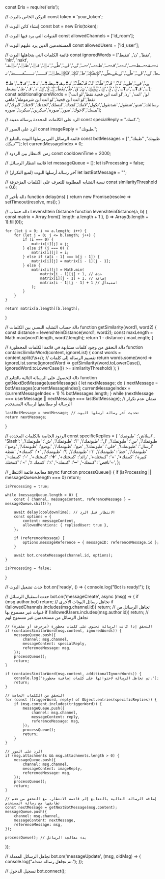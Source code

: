 const Eris = require('eris');

// التوكن الخاص بالبوت
const token = 'your_token';

// إنشاء كائن البوت
const bot = new Eris(token);

// القنوات التي يرد فيها البوت
const allowedChannels = ['id_room'];

// المستخدمين الذين يرد عليهم البوت
const allowedUsers = ['id_user'];

// قائمة الكلمات التي يتجاهلها البوت
const ignoredWords = ['نقط', 'ن', 'تنقيط', 'nkt', 'nakt', 'نـޢޢـقـޢޢــطـޢޢــ','نـޢޢـ','قـޢޢــ','طـޢޢــ','ޢޢــ','نٌےـ','قَےـ','طٌےـ','نـ░ـ','قـ░ـ','طـ░ـ','نـ░ـقـ░ـطـ░ـ','قــــــ','نـــــــٌقــــــط','نـ༈ۖ҉ـ','قـ༈ۖ҉ـ','ط','نـ༈ۖ҉ـقـ༈ۖ҉ـط','نٌےـ','قَےـ','طٌےـ','نٌےـقَےـطٌےـ','نےـ','قےـ','طےـ','نُـ‘ـُ',' قُـ‘ـُ','طُـ‘ـُ','نُـ‘ـُ قُـ‘ـُطُـ‘ـُ','نـ❣ـہقـ❣ـہطـ❣ـہ','نـ❣ـہ','قـ❣ـہ','طـ❣ـہ','قـ❣ـہ','نـ❣ـہ','نۣۗہ','قۣۗہ','طۣۗہ','نۣۗہقۣۗہطۣۗہ','نِ','قَ','طٌ','نِقَطٌ','نۣۗـۙ','قۣۗـۙ','طۣۗـۙ','نہ','قہ','طہ','نہقہطہ'];
const additionalIgnoreWords = ['لو', 'انت', 'رد','لو انت ابن قحبة نقط','لو انت نقط','لو انت ابن قحبة','لو انت ابن شرموطة','ماهي رسالتك','شنو','شتقول','شدتقول','تكول','لامك','لجدك','لنسلك','لجدتك','لاختك','لابوك','لنفسك','لاخوك','صور','صورة','سكرين','سكرن','صوره'];

// الرد على الكلمات المحددة برسالة معينة
const specialReply = "كسك.";

// الرد على الصور
const imageReply = "طبونك.";

// قائمة الرسائل التي يرسلها البوت بالتتابع
const botMessages = ["طبونك", "طبتك", "ننيكك"];
let currentMessageIndex = 0;

// زمن الانتظار بين الردود
const cooldownTime = 2000;

// قائمة انتظار الرسائل
let messageQueue = [];
let isProcessing = false;

// آخر رسالة أرسلها البوت (لمنع التكرار)
let lastBotMessage = "";

// نسبة التشابه المطلوبة للتعرف على الكلمات المزخرفة
const similarityThreshold = 0.6;

// دالة تأخير
function delay(ms) {
    return new Promise(resolve => setTimeout(resolve, ms));
}

// دالة حساب Levenshtein Distance
function levenshteinDistance(a, b) {
    const matrix = Array.from({ length: a.length + 1 }, () => Array(b.length + 1).fill(0));

    for (let i = 0; i <= a.length; i++) {
        for (let j = 0; j <= b.length; j++) {
            if (i === 0) {
                matrix[i][j] = j;
            } else if (j === 0) {
                matrix[i][j] = i;
            } else if (a[i - 1] === b[j - 1]) {
                matrix[i][j] = matrix[i - 1][j - 1];
            } else {
                matrix[i][j] = Math.min(
                    matrix[i - 1][j] + 1, // حذف
                    matrix[i][j - 1] + 1, // إضافة
                    matrix[i - 1][j - 1] + 1 // استبدال
                );
            }
        }
    }

    return matrix[a.length][b.length];
}

// دالة حساب التشابه النسبي بين الكلمات
function getSimilarity(word1, word2) {
    const distance = levenshteinDistance(word1, word2);
    const maxLength = Math.max(word1.length, word2.length);
    return 1 - distance / maxLength;
}

// دالة التحقق من وجود كلمات مشابهة في قائمة الكلمات المحظورة
function containsSimilarWord(content, ignoreList) {
    const words = content.split(/\s+/); // تقسيم الرسالة إلى كلمات
    return words.some(word => 
        ignoreList.some(ignoredWord => getSimilarity(word.toLowerCase(), ignoredWord.toLowerCase()) >= similarityThreshold)
    );
}

// دالة للحصول على الرسالة التالية بالتتابع
function getNextBotMessage(userMessage) {
    let nextMessage;
    do {
        nextMessage = botMessages[currentMessageIndex];
        currentMessageIndex = (currentMessageIndex + 1) % botMessages.length;
    } while (nextMessage === userMessage || nextMessage === lastBotMessage); // ضمان عدم تكرار الرسالة أو مطابقتها لرسالة المستخدم

    lastBotMessage = nextMessage; // تحديث آخر رسالة أرسلها البوت
    return nextMessage;
}

// الردود الخاصة بالكلمات المحددة
const specificReplies = {
    'سلاش': 'طبونمك/',
    'Slash': 'طبونمك/',
    'س': 'طبونمك/',
    'ل': 'طبونمك/',
    'ا': 'طبونمك/',
    'ش': 'طبونمك/',
    'ارسال': 'طبونمك/',
    'خلي': 'طبونمك/',
    'ضع': 'طبونمك/',
    'بوضع': 'طبونمك/',
    'وضع': 'طبونمك/',
    'حط': 'طبونمك/',
    '/': 'طبونمك/',
    '\\': 'طبونمك/',
    '•': 'كىىمك•',
    'نقطة كبيرة': 'كىىمك•',
    '+': 'كىىختك+',
    'زائد': 'كىىختك+',
    '➕': 'كىىختك+',
    '-': 'كىىمك-',
    'ناقص': 'كىىمك-',
    '➖': 'كىىمك-',
    '٪': 'كىىمك ٪',
    '~': 'كىىختك~',
};

// معالجة قائمة الانتظار
async function processQueue() {
    if (isProcessing || messageQueue.length === 0) return;

    isProcessing = true;

    while (messageQueue.length > 0) {
        const { channel, messageContent, referenceMessage } = messageQueue.shift();

        await delay(cooldownTime); // الانتظار قبل الرد
        const options = {
            content: messageContent,
            allowedMentions: { repliedUser: true },
        };

        if (referenceMessage) {
            options.messageReference = { messageID: referenceMessage.id };
        }

        await bot.createMessage(channel.id, options);
    }

    isProcessing = false;
}

// حدث تشغيل البوت
bot.on('ready', () => {
    console.log("Bot is ready!");
});

// حدث استقبال الرسائل
bot.on('messageCreate', async (msg) => {
    if (msg.author.bot) return; // تجاهل رسائل البوتات الأخرى
    if (!allowedChannels.includes(msg.channel.id)) return; // تجاهل الرسائل من قنوات غير مسموح بها
    if (!allowedUsers.includes(msg.author.id)) return; // تجاهل الرسائل من مستخدمين غير مسموح لهم

    // التحقق إذا كانت الرسالة تحتوي على كلمات محظورة (مزخرفة أو مشفرة)
    if (containsSimilarWord(msg.content, ignoredWords)) {
        messageQueue.push({
            channel: msg.channel,
            messageContent: specialReply,
            referenceMessage: msg,
        });
        processQueue();
        return;
    }

    if (containsSimilarWord(msg.content, additionalIgnoreWords)) {
        console.log("تم تجاهل الرسالة لاحتوائها على كلمات إضافية محظورة.");
        return;
    }

    // التحقق من الكلمات الخاصة
    for (const [triggerWord, reply] of Object.entries(specificReplies)) {
        if (msg.content.includes(triggerWord)) {
            messageQueue.push({
                channel: msg.channel,
                messageContent: reply,
                referenceMessage: msg,
            });
            processQueue();
            return;
        }
    }

    // الرد على الصور
    if (msg.attachments && msg.attachments.length > 0) {
        messageQueue.push({
            channel: msg.channel,
            messageContent: imageReply,
            referenceMessage: msg,
        });
        processQueue();
        return;
    }

    // إضافة الرسالة التالية بالتتابع إلى قائمة الانتظار، مع التحقق من عدم تطابقها مع رسالة المستخدم
    const nextMessage = getNextBotMessage(msg.content);
    messageQueue.push({
        channel: msg.channel,
        messageContent: nextMessage,
        referenceMessage: msg,
    });

    processQueue(); // بدء معالجة الرسائل
});

// تجاهل الرسائل المعدلة
bot.on('messageUpdate', (msg, oldMsg) => {
    console.log("تم تجاهل رسالة معدلة.");
});

// تسجيل الدخول
bot.connect();
